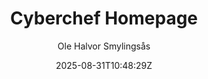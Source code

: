 ---
title: 'Cyberchef Homepage'
date: 2025-08-31T10:48:29Z
draft: true
tags: null
author: Ole Halvor Smylingsås
description: null
image: cyberchef-homepage.jpg
externalLink: null
---